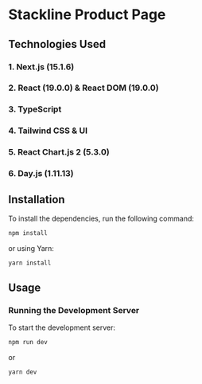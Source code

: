 # Stackline Product Page

## Technologies Used

### 1. **Next.js (15.1.6)**

### 2. **React (19.0.0) & React DOM (19.0.0)**

### 3. **TypeScript**

### 4. **Tailwind CSS & UI**

### 5. **React Chart.js 2 (5.3.0)**

### 6. **Day.js (1.11.13)**

## Installation

To install the dependencies, run the following command:

```bash
npm install
```

or using Yarn:

```bash
yarn install
```

## Usage

### Running the Development Server

To start the development server:

```bash
npm run dev
```

or

```bash
yarn dev
```
